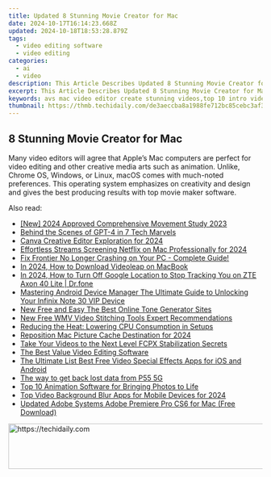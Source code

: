```yaml
---
title: Updated 8 Stunning Movie Creator for Mac
date: 2024-10-17T16:14:23.668Z
updated: 2024-10-18T18:53:28.879Z
tags: 
  - video editing software
  - video editing
categories: 
  - ai
  - video
description: This Article Describes Updated 8 Stunning Movie Creator for Mac
excerpt: This Article Describes Updated 8 Stunning Movie Creator for Mac
keywords: avs mac video editor create stunning videos,top 10 intro video creators for stunning movie openers,create stunning movies online for free top 9 options,create stunning videos best movie makers for win 10,mavericks movie maker how to create stunning videos,8 stunning movie creator for mac,ai animation 8 stunning movie creator for mac
thumbnail: https://thmb.techidaily.com/de3aeccba8a1988fe712bc85cebc3af3bc3a21faab0414036ff801745dc15189.png
---
```


## 8 Stunning Movie Creator for Mac

Many video editors will agree that Apple’s Mac computers are perfect for video editing and other creative media arts such as animation. Unlike, Chrome OS, Windows, or Linux, macOS comes with much-noted preferences. This operating system emphasizes on creativity and design and gives the best producing results with top movie maker software.

<ins class="adsbygoogle"
      style="display:block"
      data-ad-client="ca-pub-7571918770474297"
      data-ad-slot="8358498916"
      data-ad-format="auto"
      data-full-width-responsive="true"></ins>

<span class="atpl-alsoreadstyle">Also read:</span>
<div><ul>
<li><a href="https://fox-boxes.techidaily.com/new-2024-approved-comprehensive-movement-study-2023/"><u>[New] 2024 Approved Comprehensive Movement Study 2023</u></a></li>
<li><a href="https://tech-savvy.techidaily.com/behind-the-scenes-of-gpt-4-in-7-tech-marvels/"><u>Behind the Scenes of GPT-4 in 7 Tech Marvels</u></a></li>
<li><a href="https://extra-information.techidaily.com/canva-creative-editor-exploration-for-2024/"><u>Canva Creative Editor Exploration for 2024</u></a></li>
<li><a href="https://screen-sharing-recording.techidaily.com/effortless-streams-screening-netflix-on-mac-professionally-for-2024/"><u>Effortless Streams Screening Netflix on Mac Professionally for 2024</u></a></li>
<li><a href="https://win-answers.techidaily.com/fix-frontier-no-longer-crashing-on-your-pc-complete-guide/"><u>Fix Frontier No Longer Crashing on Your PC - Complete Guide!</u></a></li>
<li><a href="https://ai-vdieo-software.techidaily.com/in-2024-how-to-download-videoleap-on-macbook/"><u>In 2024, How to Download Videoleap on MacBook</u></a></li>
<li><a href="https://android-location-track.techidaily.com/in-2024-how-to-turn-off-google-location-to-stop-tracking-you-on-zte-axon-40-lite-drfone-by-drfone-virtual-android/"><u>In 2024, How to Turn Off Google Location to Stop Tracking You on ZTE Axon 40 Lite | Dr.fone</u></a></li>
<li><a href="https://unlock-android.techidaily.com/mastering-android-device-manager-the-ultimate-guide-to-unlocking-your-infinix-note-30-vip-device-by-drfone-android/"><u>Mastering Android Device Manager The Ultimate Guide to Unlocking Your Infinix Note 30 VIP Device</u></a></li>
<li><a href="https://ai-vdieo-software.techidaily.com/new-free-and-easy-the-best-online-tone-generator-sites/"><u>New Free and Easy The Best Online Tone Generator Sites</u></a></li>
<li><a href="https://ai-vdieo-software.techidaily.com/new-free-wmv-video-stitching-tools-expert-recommendations/"><u>New Free WMV Video Stitching Tools Expert Recommendations</u></a></li>
<li><a href="https://windows11.techidaily.com/reducing-the-heat-lowering-cpu-consumption-in-setups/"><u>Reducing the Heat: Lowering CPU Consumption in Setups</u></a></li>
<li><a href="https://visual-screen-recording.techidaily.com/reposition-mac-picture-cache-destination-for-2024/"><u>Reposition Mac Picture Cache Destination for 2024</u></a></li>
<li><a href="https://ai-vdieo-software.techidaily.com/take-your-videos-to-the-next-level-fcpx-stabilization-secrets/"><u>Take Your Videos to the Next Level FCPX Stabilization Secrets</u></a></li>
<li><a href="https://ai-vdieo-software.techidaily.com/the-best-value-video-editing-software/"><u>The Best Value Video Editing Software</u></a></li>
<li><a href="https://ai-vdieo-software.techidaily.com/the-ultimate-list-best-free-video-special-effects-apps-for-ios-and-android/"><u>The Ultimate List Best Free Video Special Effects Apps for iOS and Android</u></a></li>
<li><a href="https://techidaily.com/the-way-to-get-back-lost-data-from-p55-5g-by-fonelab-android-recover-data/"><u>The way to get back lost data from P55 5G</u></a></li>
<li><a href="https://ai-vdieo-software.techidaily.com/top-10-animation-software-for-bringing-photos-to-life/"><u>Top 10 Animation Software for Bringing Photos to Life</u></a></li>
<li><a href="https://ai-vdieo-software.techidaily.com/top-video-background-blur-apps-for-mobile-devices-for-2024/"><u>Top Video Background Blur Apps for Mobile Devices for 2024</u></a></li>
<li><a href="https://ai-vdieo-software.techidaily.com/updated-adobe-systems-adobe-premiere-pro-cs6-for-mac-free-download/"><u>Updated Adobe Systems Adobe Premiere Pro CS6 for Mac (Free Download)</u></a></li>
</ul></div>

<!-- affiliate ads begin -->
<a href="https://aligracehair.sjv.io/c/5597632/1868575/19272" target="_top" id="1868575">
  <img src="//a.impactradius-go.com/display-ad/19272-1868575" border="0" alt="https://techidaily.com" width="728" height="90"/>
</a>
<img height="0" width="0" src="https://aligracehair.sjv.io/i/5597632/1868575/19272" style="position:absolute;visibility:hidden;" border="0" />
<!-- affiliate ads end -->

